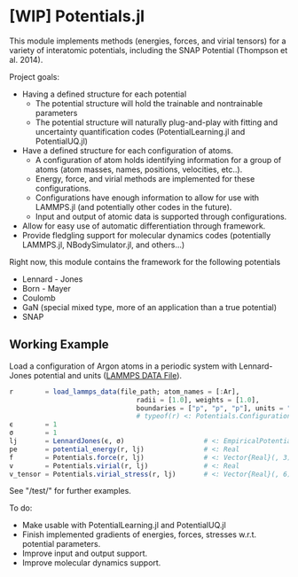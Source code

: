 # [WIP] Potentials.jl
This module implements methods (energies, forces, and virial tensors) for a variety of interatomic potentials, including the SNAP Potential (Thompson et al. 2014). 

Project goals:
- Having a defined structure for each potential
    - The potential structure will hold the trainable and nontrainable parameters 
    - The potential structure will naturally plug-and-play with fitting and uncertainty quantification codes (PotentialLearning.jl and PotentialUQ.jl)
- Have a defined structure for each configuration of atoms.
    - A configuration of atom holds identifying information for a group of atoms (atom masses, names, positions, velocities, etc..).
    - Energy, force, and virial methods are implemented for these configurations.
    - Configurations have enough information to allow for use with LAMMPS.jl (and potentially other codes in the future). 
    - Input and output of atomic data is supported through configurations. 
- Allow for easy use of automatic differentiation through framework.
- Provide fledgling support for molecular dynamics codes (potentially LAMMPS.jl, NBodySimulator.jl, and others...)

Right now, this module contains the framework for the following potentials
- Lennard - Jones
- Born - Mayer 
- Coulomb
- GaN (special mixed type, more of an application than a true potential)
- SNAP 

## Working Example
Load a configuration of Argon atoms in a periodic system with Lennard-Jones potential and units ([LAMMPS DATA File](https://docs.lammps.org/2001/data_format.html)).
```julia
r        = load_lammps_data(file_path; atom_names = [:Ar],              
                                radii = [1.0], weights = [1.0], 
                                boundaries = ["p", "p", "p"], units = "lj")  
                                # typeof(r) <: Potentials.Configuration
ϵ        = 1
σ        = 1
lj       = LennardJones(ϵ, σ)                    # <: EmpiricalPotential <: ArbitraryPotential
pe       = potential_energy(r, lj)               # <: Real                    
f        = Potentials.force(r, lj)               # <: Vector{Real}(, 3)
v        = Potentials.virial(r, lj)              # <: Real
v_tensor = Potentials.virial_stress(r, lj)       # <: Vector{Real}(, 6)
```
See "/test/" for further examples.


To do:
- Make usable with PotentialLearning.jl and PotentialUQ.jl
- Finish implemented gradients of energies, forces, stresses w.r.t. potential parameters.
- Improve input and output support.
- Improve molecular dynamics support.
